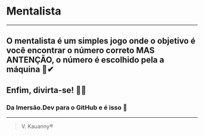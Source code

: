 # Mentalista

<hr> 

## O mentalista é um simples jogo onde o objetivo é você encontrar o número correto **MAS ANTENÇÃO**, o número é escolhido pela a máquina 🤖✔
## Enfim, divirta-se! 🐱‍👓

### Da Imersão.Dev para o GitHub e é isso 🙂

<hr> 

> V. Kauanny®


